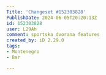 ```yaml
---
Title: 'Changeset #152303828'
PublishDate: 2024-06-05T20:20:13Z
id: 152303828
user: L29Ah
comment: sportska dvorana features
created_by: iD 2.29.0
tags:
- Montenegro
- Bar

---
```

